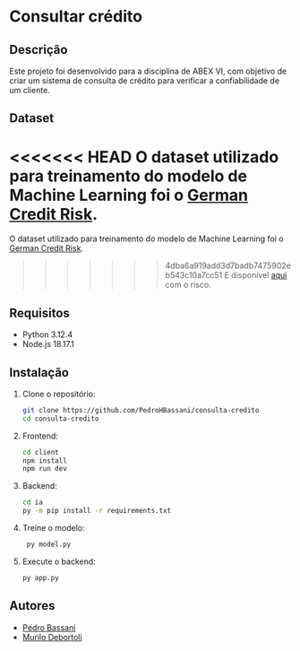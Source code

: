 # Consultar crédito

## Descrição

Este projeto foi desenvolvido para a disciplina de ABEX VI, com objetivo de criar um sistema de consulta de crédito para verificar a confiabilidade de um cliente.

## Dataset

<<<<<<< HEAD
O dataset utilizado para treinamento do modelo de Machine Learning foi o [German Credit Risk](https://www.kaggle.com/datasets/uciml/german-credit).
=======
O dataset utilizado para treinamento do modelo de Machine Learning foi o [German Credit Risk](https://www.kaggle.com/datasets/uciml/german-credit). 
>>>>>>> 4dba6a919add3d7badb7475902eb543c10a7cc51
E disponível [aqui](https://www.kaggle.com/code/abdullahmazari/credit-card-risk-prediction) com o risco.

## Requisitos

- Python 3.12.4
- Node.js 18.17.1

## Instalação

1. Clone o repositório:

   ```sh
   git clone https://github.com/PedroHBassani/consulta-credito
   cd consulta-credito
   ```

2. Frontend:

   ```sh
   cd client
   npm install
   npm run dev
   ```

3. Backend:

   ```sh
   cd ia
   py -m pip install -r requirements.txt
   ```

4. Treine o modelo:

   ```sh
    py model.py
   ```

5. Execute o backend:

   ```sh
   py app.py
   ```

## Autores

- [Pedro Bassani](https://github.com/PedroHBassani)
- [Murilo Debortoli](https://github.com/MuriloDebortoli)
